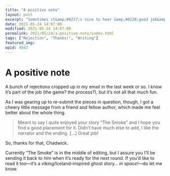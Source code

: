```yaml
---
title: "A positive note"
layout: post
excerpt: "Sometimes it&amp;#8217;s nice to hear &amp;#8220;good job&amp;#8221;."
date: 2021-05-24 14:07:00
modified: 2021-05-24 14:07:00
permalink: 2021/05/24/a-positive-note/index.html
tags: ["Rejection", "Thanks!", "Writing"]
featured_img: 
wpid: 4843
---
```


# A positive note

A bunch of rejections cropped up in my email in the last week or so. I know it’s part of the job (the game? the process?), but it’s not all that much fun.

As I was gearing up to re-submit the pieces in question, though, I got a cheery little message from a friend and fellow author, which made me feel better about the whole thing.

> Meant to say I quite enjoyed your story “The Smoke” and I hope you find a good placement for it. Didn’t have much else to add, I like the narrator and the ending. \[…\] Great job!

So, thanks for that, Chadwick.

Currently “The Smoke” is in the middle of editing, but I assure you I’ll be sending it back to him when it’s ready for the next round. If you’d like to read it too—it’s a viking/Iceland–inspired ghost story… *in space!*—do let me know.